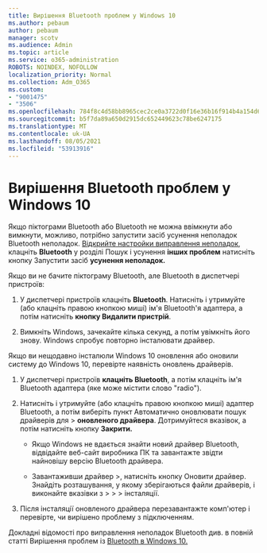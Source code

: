 ```yaml
---
title: Вирішення Bluetooth проблем у Windows 10
ms.author: pebaum
author: pebaum
manager: scotv
ms.audience: Admin
ms.topic: article
ms.service: o365-administration
ROBOTS: NOINDEX, NOFOLLOW
localization_priority: Normal
ms.collection: Adm_O365
ms.custom:
- "9001475"
- "3506"
ms.openlocfilehash: 784f8c4d58bb8965cec2ce0a3722d0f16e36b16f914b4a154d6f6da58af9dc28
ms.sourcegitcommit: b5f7da89a650d2915dc652449623c78be6247175
ms.translationtype: MT
ms.contentlocale: uk-UA
ms.lasthandoff: 08/05/2021
ms.locfileid: "53913916"
---
```

# <a name="fix-bluetooth-problems-in-windows-10"></a>Вирішення Bluetooth проблем у Windows 10

Якщо піктограми Bluetooth або Bluetooth не можна ввімкнути або вимкнути, можливо, потрібно запустити засіб усунення неполадок Bluetooth неполадок. [Відкрийте настройки виправлення неполадок](ms-settings:troubleshoot), клацніть **Bluetooth** у розділі Пошук і усунення **інших проблем** натисніть кнопку Запустити засіб **усунення неполадок.**

Якщо ви не бачите піктограму Bluetooth, але Bluetooth в диспетчері пристроїв:

1. У диспетчері пристроїв клацніть **Bluetooth**. Натисніть і утримуйте (або клацніть правою кнопкою миші) ім'я Bluetooth'я адаптера, а потім натисніть **кнопку Видалити пристрій**.

2. Вимкніть Windows, зачекайте кілька секунд, а потім увімкніть його знову. Windows спробує повторно інсталювати драйвер.

Якщо ви нещодавно інсталюли Windows 10 оновлення або оновили систему до Windows 10, перевірте наявність оновлень драйверів.

1. У диспетчері пристроїв **клацніть Bluetooth**, а потім клацніть ім'я Bluetooth адаптера (яке може містити слово "radio").

2. Натисніть і утримуйте (або клацніть правою кнопкою миші) адаптер Bluetooth, а потім виберіть пункт Автоматично оновлювати пошук драйверів для  >  **оновленого драйвера**. Дотримуйтеся вказівок, а потім натисніть кнопку **Закрити.**

      - Якщо Windows не вдається знайти новий драйвер Bluetooth, відвідайте веб-сайт виробника ПК та завантажте звідти найновішу версію Bluetooth драйвера.

    - Завантаживши драйвер >, натисніть кнопку Оновити драйвер. Знайдіть розташування, у якому зберігаються файли драйверів, і виконайте вказівки з  >    >     >  інсталяції.

3. Після інсталяції оновленого драйвера перезавантажте комп'ютер і перевірте, чи вирішено проблему з підключенням.

Докладні відомості про виправлення неполадок Bluetooth див. в повній статті Вирішення проблем із [Bluetooth в Windows 10.](https://support.microsoft.com/help/14169/windows-10-fix-bluetooth-problems)
